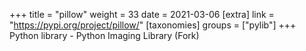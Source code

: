 +++
title = "pillow"
weight = 33
date = 2021-03-06
[extra]
link = "https://pypi.org/project/pillow/"
[taxonomies]
groups = ["pylib"]
+++
Python library - Python Imaging Library (Fork)

